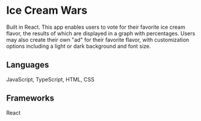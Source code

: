 # Ice Cream Wars
Built in React. This app enables users to vote for their favorite ice cream flavor,
the results of which are displayed in a graph with percentages. Users may also create
their own "ad" for their favorite flavor, with customization options including a light
or dark background and font size.

## Languages
JavaScript, TypeScript, HTML, CSS

## Frameworks
React